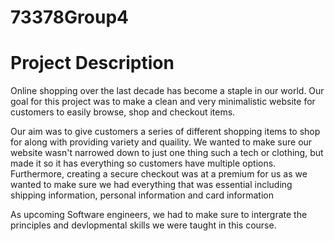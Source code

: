 # 73378Group4
# Project Description
Online shopping over the last decade has become a staple in our world. Our goal for this project was to make a clean and very minimalistic website for customers to easily browse, shop and checkout items. 

Our aim was to give customers a series of different shopping items to shop for along with providing variety and quaility. We wanted to make sure our website wasn't narrowed down to just one thing such a tech or clothing, but made it so it has everything so customers have multiple options. Furthermore, creating a secure checkout was at a premium for us as we wanted to make sure we had everything that was essential including shipping information, personal information and card information

As upcoming Software engineers, we had to make sure to intergrate the principles and devlopmental skills we were taught in this course.
